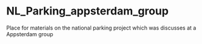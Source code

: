 NL_Parking_appsterdam_group
===========================

Place for materials on the national parking project which was discusses at a Appsterdam group
